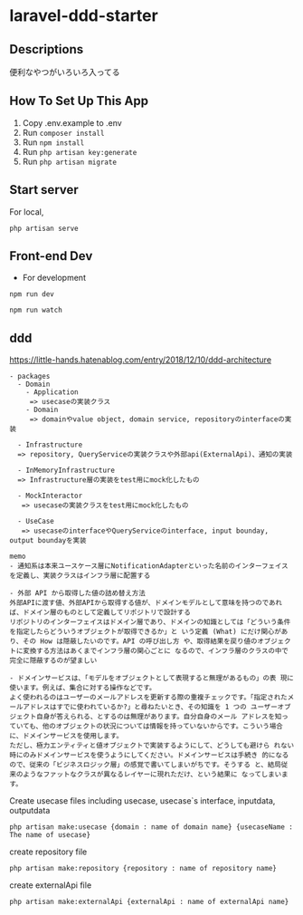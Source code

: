 # laravel-ddd-starter
## Descriptions
便利なやつがいろいろ入ってる

## How To Set Up This App

1. Copy .env.example to .env
2. Run `composer install`
3. Run `npm install`
4. Run `php artisan key:generate`
5. Run `php artisan migrate`


## Start server

For local,
```
php artisan serve
```

## Front-end Dev

- For development
```
npm run dev
```
```
npm run watch
```

## ddd
https://little-hands.hatenablog.com/entry/2018/12/10/ddd-architecture

```
- packages
  - Domain
    - Application
     => usecaseの実装クラス
    - Domain
     => domainやvalue object, domain service, repositoryのinterfaceの実装

  - Infrastructure
  => repository, QueryServiceの実装クラスや外部api(ExternalApi)、通知の実装

  - InMemoryInfrastructure
  => Infrastructure層の実装をtest用にmock化したもの

  - MockInteractor
   => usecaseの実装クラスをtest用にmock化したもの

  - UseCase
   => usecaseのinterfaceやQueryServiceのinterface, input bounday, output boundayを実装
```

```
memo
- 通知系は本来ユースケース層にNotificationAdapterといった名前のインターフェイスを定義し、実装クラスはインフラ層に配置する

- 外部 API から取得した値の詰め替え方法
外部APIに渡す値、外部APIから取得する値が、ドメインモデルとして意味を持つのであれば、ドメイン層のものとして定義してリポジトリで設計する
リポジトリのインターフェイスはドメイン層であり、ドメインの知識としては「どういう条件を指定したらどういうオブジェクトが取得できるか」と いう定義 (What) にだけ関心があり、その How は隠蔽したいのです。API の呼び出し方 や、取得結果を戻り値のオブジェクトに変換する方法はあくまでインフラ層の関心ごとに なるので、インフラ層のクラスの中で完全に隠蔽するのが望ましい

- ドメインサービスは、「モデルをオブジェクトとして表現すると無理があるもの」の表 現に使います。例えば、集合に対する操作などです。
よく使われるのはユーザーのメールアドレスを更新する際の重複チェックです。「指定されたメールアドレスはすでに使われているか?」と尋ねたいとき、その知識を 1 つの ユーザーオブジェクト自身が答えられる、とするのは無理があります。自分自身のメール アドレスを知っていても、他のオブジェクトの状況については情報を持っていないからです。こういう場合に、ドメインサービスを使用します。
ただし、極力エンティティと値オブジェクトで実装するようにして、どうしても避けら れない時にのみドメインサービスを使うようにしてください。ドメインサービスは手続き 的になるので、従来の「ビジネスロジック層」の感覚で書いてしまいがちです。そうする と、結局従来のようなファットなクラスが異なるレイヤーに現れただけ、という結果に なってしまいます。

```

Create usecase files including usecase, usecase`s interface, inputdata, outputdata
```
php artisan make:usecase {domain : name of domain name} {usecaseName : The name of usecase}
```

create repository file
```
php artisan make:repository {repository : name of repository name}

```

create externalApi file

```
php artisan make:externalApi {externalApi : name of externalApi name}
```


